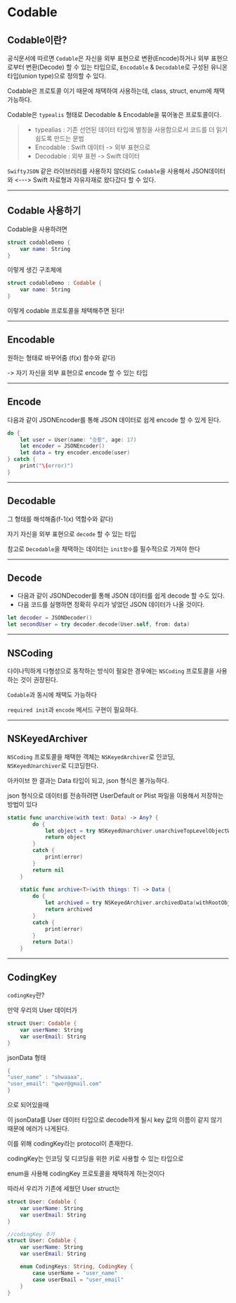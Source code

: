 # Codable

## Codable이란?

공식문서에 따르면 `Codable`은 자신을 외부 표현으로 변환(Encode)하거나 외부 표현으로부터 변환(Decode) 할 수 있는 타입으로, `Encodable` & `Decodabl`e로 구성된 유니온 타입(union type)으로 정의할 수 있다.

Codable은 프로토콜 이기 때문에 채택하여 사용하는데, class, struct, enum에 채택 가능하다.

Codable은 `typealis` 형태로 Decodable & Encodable을 묶어놓은 프로토콜이다.
> - typealias : 기존 선언된 데이터 타입에 별칭을 사용함으로서 코드를 더 읽기 쉽도록 만드는 문법
> - Encodable : Swift 데이터 -> 외부 표현으로
> - Decodable : 외부 표현 -> Swift 데이터 

`SwiftyJSON` 같은 라이브러리를 사용하지 않더라도 `Codable`을 사용해서 JSON데이터와 <---> Swift 자료형과 자유자재로 왔다갔다 할 수 있다.

***

## Codable 사용하기

Codable을 사용하려면 

```swift
struct codableDemo {
    var name: String
}
```
이렇게 생긴 구조체에

```swift
struct codableDemo : Codable {
    var name: String
}
```
이렇게 codable 프로토콜을 채택해주면 된다!

***

## Encodable

원하는 형태로 바꾸어줌 (f(x) 함수와 같다) 

-> 자기 자신을 외부 표현으로 encode 할 수 있는 타입

***

## Encode

다음과 같이 JSONEncoder를 통해 JSON 데이터로 쉽게 encode 할 수 있게 된다.

```swift
do {
    let user = User(name: "승황", age: 17)
    let encoder = JSONEncoder()
    let data = try encoder.encode(user)
} catch {
    print("\(error)")
}
```

***

## Decodable

그 형태를 해석해줌(f-1(x) 역함수와 같다)

자기 자신을 외부 표현으로 `decode` 할 수 있는 타입

참고로 `Decodable`을 채택하는 데이터는 `init함수`를 필수적으로 가져야 한다

***

## Decode

- 다음과 같이 JSONDecoder를 통해 JSON 데이터를 쉽게 decode 할 수도 있다.
- 다음 코드를 실행하면 정확히 우리가 넣었던 JSON 데이터가 나올 것이다.

```swift
let decoder = JSONDecoder()
let secondUser = try decoder.decode(User.self, from: data)
```

***

## NSCoding

다이나믹하게 다형성으로 동작하는 방식이 필요한 경우에는 `NSCoding` 프로토콜을 사용하는 것이 권장된다.

`Codable`과 동시에 채택도 가능하다

`required init`과 `encode` 메서드 구현이 필요하다.

***

## NSKeyedArchiver

`NSCoding` 프로토콜을 채택한 객체는 `NSKeyedArchiver`로 인코딩, `NSKeyedUnarchiver`로 디코딩한다.

아카이브 한 결과는 Data 타입이 되고, json 형식은 불가능하다.

json 형식으로 데이터를 전송하려면 UserDefault or Plist 파일을 이용해서 저장하는 방법이 있다

```swift
static func unarchive(with text: Data) -> Any? {
        do {
            let object = try NSKeyedUnarchiver.unarchiveTopLevelObjectWithData(text)
            return object
        }
        catch {
            print(error)
        }
        return nil
    }
    
    static func archive<T>(with things: T) -> Data {
        do {
            let archived = try NSKeyedArchiver.archivedData(withRootObject: things, requiringSecureCoding: false)
            return archived
        }
        catch {
            print(error)
        }
        return Data()
    }
```

***

## CodingKey

`codingKey`란?

만약 우리의 User 데이터가
```swift
struct User: Codable {
    var userName: String
    var userEmail: String
}
```

jsonData 형태
```swift
{
"user_name" : "shwaaaa",
"user_email": "qwer@gmail.com"
}
```
으로 되어있을때

이 jsonData를 User 데이터 타입으로 decode하게 될시 key 값의 이름이 같지 않기 때문에 에러가 나게된다.

이를 위해 codingKey라는 protocol이 존재한다.

codingKey는 인코딩 및 디코딩을 위한 키로 사용할 수 있는 타입으로 

enum을 사용해 codingKey 프로토콜을 채택하게 하는것이다

따라서 우리가 기존에 세웠던 User struct는

```swift
struct User: Codable {
	var userName: String
	var userEmail: String
}

//codingKey 추가
struct User: Codable {
	var userName: String
	var userEmail: String

	enum CodingKeys: String, CodingKey {
	    case userName = "user_name"
	    case userEmail = "user_email"
	}
}
```